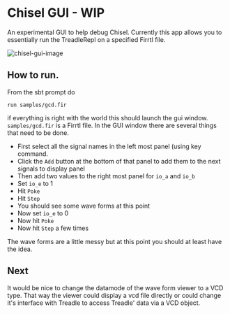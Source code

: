 # Chisel GUI - WIP

An experimental GUI to help debug Chisel.
Currently this app allows you to essentially run the TreadleRepl on a specified Firrtl file.

![chisel-gui-image](https://raw.githubusercontent.com/ucb-bar/chisel-gui/master/doc/images/chisel-gui-image.png?sanitize=true)

## How to run.
From the sbt prompt do
```
run samples/gcd.fir
```
if everything is right with the world this should launch the gui window. `samples/gcd.fir` is a Firrtl file.
In the GUI window there are several things that need to be done.

 - First select all the signal names in the left most panel (using <select-all> key command.
 - Click the `Add` button at the bottom of that panel to add them to the next signals to display panel
 - Then add two values to the right most panel for `io_a` and `io_b`
 - Set `io_e` to 1
 - Hit `Poke`
 - Hit `Step`
 - You should see some wave forms at this point
 - Now set `io_e` to 0
 - Now hit `Poke`
 - Now hit `Step` a few times
 
 The wave forms are a little messy but at this point you should at least have the idea.
 
## Next
It would be nice to change the datamode of the wave form viewer to a VCD type.
That way the viewer could display a vcd file directly or could change it's interface
with Treadle to access Treadle' data via a VCD object.
 
